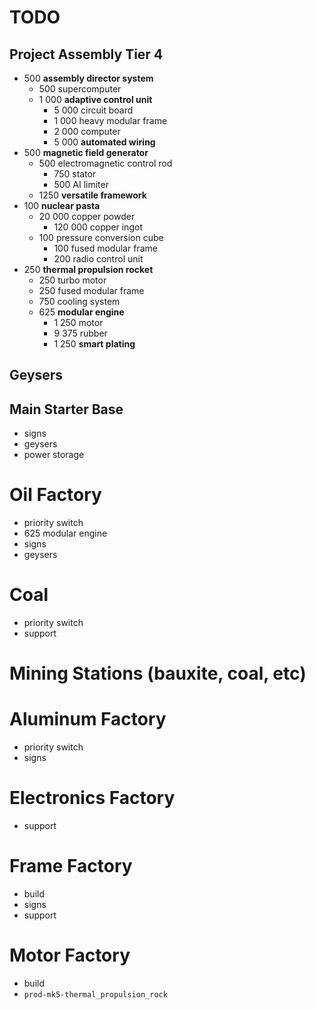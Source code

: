 # TODO

## Project Assembly Tier 4
- 500 **assembly director system**
  - 500 supercomputer
  - 1 000 **adaptive control unit**
      - 5 000 circuit board
      - 1 000 heavy modular frame
      - 2 000 computer
      - 5 000 **automated wiring**
- 500 **magnetic field generator**
    + 500 electromagnetic control rod
        + 750 stator
        + 500 AI limiter
    + 1250 **versatile framework**
- 100 **nuclear pasta**
    - 20 000 copper powder
        - 120 000 copper ingot
    - 100 pressure conversion cube
        - 100 fused modular frame
        - 200 radio control unit
- 250 **thermal propulsion rocket**
    - 250 turbo motor
    - 250 fused modular frame
    - 750 cooling system
    - 625 **modular engine**
        + 1 250 motor
        + 9 375 rubber
        + 1 250 **smart plating**

## Geysers

## Main Starter Base
- signs
- geysers
- power storage

# Oil Factory
- priority switch
- 625 modular engine
- signs
- geysers

# Coal
- priority switch
- support

# Mining Stations (bauxite, coal, etc)

# Aluminum Factory
- priority switch
- signs

# Electronics Factory
- support

# Frame Factory
- build
- signs
- support

# Motor Factory
- build
- `prod-mk5-thermal_propulsion_rock`
